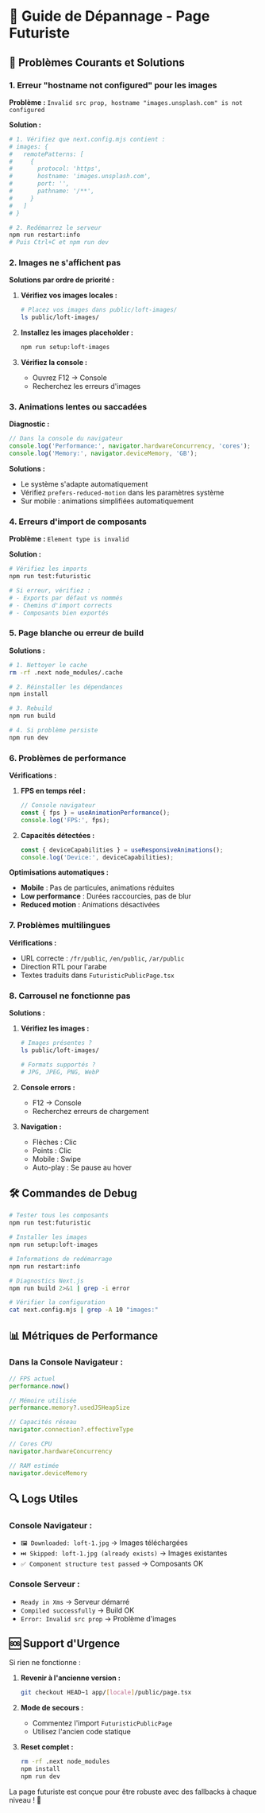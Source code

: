 # 🔧 Guide de Dépannage - Page Futuriste

## 🚨 Problèmes Courants et Solutions

### 1. Erreur "hostname not configured" pour les images

**Problème :** `Invalid src prop, hostname "images.unsplash.com" is not configured`

**Solution :**
```bash
# 1. Vérifiez que next.config.mjs contient :
# images: {
#   remotePatterns: [
#     {
#       protocol: 'https',
#       hostname: 'images.unsplash.com',
#       port: '',
#       pathname: '/**',
#     }
#   ]
# }

# 2. Redémarrez le serveur
npm run restart:info
# Puis Ctrl+C et npm run dev
```

### 2. Images ne s'affichent pas

**Solutions par ordre de priorité :**

1. **Vérifiez vos images locales :**
   ```bash
   # Placez vos images dans public/loft-images/
   ls public/loft-images/
   ```

2. **Installez les images placeholder :**
   ```bash
   npm run setup:loft-images
   ```

3. **Vérifiez la console :**
   - Ouvrez F12 → Console
   - Recherchez les erreurs d'images

### 3. Animations lentes ou saccadées

**Diagnostic :**
```javascript
// Dans la console du navigateur
console.log('Performance:', navigator.hardwareConcurrency, 'cores');
console.log('Memory:', navigator.deviceMemory, 'GB');
```

**Solutions :**
- Le système s'adapte automatiquement
- Vérifiez `prefers-reduced-motion` dans les paramètres système
- Sur mobile : animations simplifiées automatiquement

### 4. Erreurs d'import de composants

**Problème :** `Element type is invalid`

**Solution :**
```bash
# Vérifiez les imports
npm run test:futuristic

# Si erreur, vérifiez :
# - Exports par défaut vs nommés
# - Chemins d'import corrects
# - Composants bien exportés
```

### 5. Page blanche ou erreur de build

**Solutions :**
```bash
# 1. Nettoyer le cache
rm -rf .next node_modules/.cache

# 2. Réinstaller les dépendances
npm install

# 3. Rebuild
npm run build

# 4. Si problème persiste
npm run dev
```

### 6. Problèmes de performance

**Vérifications :**
1. **FPS en temps réel :**
   ```javascript
   // Console navigateur
   const { fps } = useAnimationPerformance();
   console.log('FPS:', fps);
   ```

2. **Capacités détectées :**
   ```javascript
   const { deviceCapabilities } = useResponsiveAnimations();
   console.log('Device:', deviceCapabilities);
   ```

**Optimisations automatiques :**
- **Mobile** : Pas de particules, animations réduites
- **Low performance** : Durées raccourcies, pas de blur
- **Reduced motion** : Animations désactivées

### 7. Problèmes multilingues

**Vérifications :**
- URL correcte : `/fr/public`, `/en/public`, `/ar/public`
- Direction RTL pour l'arabe
- Textes traduits dans `FuturisticPublicPage.tsx`

### 8. Carrousel ne fonctionne pas

**Solutions :**
1. **Vérifiez les images :**
   ```bash
   # Images présentes ?
   ls public/loft-images/
   
   # Formats supportés ?
   # JPG, JPEG, PNG, WebP
   ```

2. **Console errors :**
   - F12 → Console
   - Recherchez erreurs de chargement

3. **Navigation :**
   - Flèches : Clic
   - Points : Clic
   - Mobile : Swipe
   - Auto-play : Se pause au hover

## 🛠️ Commandes de Debug

```bash
# Tester tous les composants
npm run test:futuristic

# Installer les images
npm run setup:loft-images

# Informations de redémarrage
npm run restart:info

# Diagnostics Next.js
npm run build 2>&1 | grep -i error

# Vérifier la configuration
cat next.config.mjs | grep -A 10 "images:"
```

## 📊 Métriques de Performance

### Dans la Console Navigateur :
```javascript
// FPS actuel
performance.now()

// Mémoire utilisée
performance.memory?.usedJSHeapSize

// Capacités réseau
navigator.connection?.effectiveType

// Cores CPU
navigator.hardwareConcurrency

// RAM estimée
navigator.deviceMemory
```

## 🔍 Logs Utiles

### Console Navigateur :
- `🖼️ Downloaded: loft-1.jpg` → Images téléchargées
- `⏭️ Skipped: loft-1.jpg (already exists)` → Images existantes
- `✅ Component structure test passed` → Composants OK

### Console Serveur :
- `Ready in Xms` → Serveur démarré
- `Compiled successfully` → Build OK
- `Error: Invalid src prop` → Problème d'images

## 🆘 Support d'Urgence

Si rien ne fonctionne :

1. **Revenir à l'ancienne version :**
   ```bash
   git checkout HEAD~1 app/[locale]/public/page.tsx
   ```

2. **Mode de secours :**
   - Commentez l'import `FuturisticPublicPage`
   - Utilisez l'ancien code statique

3. **Reset complet :**
   ```bash
   rm -rf .next node_modules
   npm install
   npm run dev
   ```

La page futuriste est conçue pour être robuste avec des fallbacks à chaque niveau ! 🚀